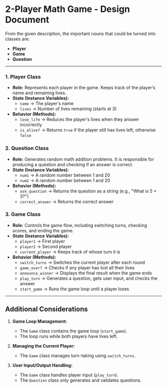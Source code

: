 # **2-Player Math Game - Design Document**

From the given description, the important nouns that could be turned into classes are:
- **Player**  
- **Game**  
- **Question**  

---

### **1. Player Class**  
- **Role:** Represents each player in the game. Keeps track of the player’s name and remaining lives.  
- **State (Instance Variables):**  
  - `name` → The player's name  
  - `lives` → Number of lives remaining (starts at 3)  
- **Behavior (Methods):**  
  - `lose_life` → Reduces the player's lives when they answer incorrectly  
  - `is_alive?` → Returns `true` if the player still has lives left, otherwise `false`  

### **2. Question Class**  
- **Role:** Generates random math addition problems. It is responsible for producing a question and checking if an answer is correct.  
- **State (Instance Variables):**  
  - `num1` → A random number between 1 and 20  
  - `num2` → A random number between 1 and 20  
- **Behavior (Methods):**  
  - `ask_question` → Returns the question as a string (e.g., "What is 5 + 3?")  
  - `correct_answer` → Returns the correct answer  

### **3. Game Class**  
- **Role:** Controls the game flow, including switching turns, checking scores, and ending the game.  
- **State (Instance Variables):**  
  - `player1` → First player  
  - `player2` → Second player  
  - `current_player` → Keeps track of whose turn it is  
- **Behavior (Methods):**  
  - `switch_turns` → Switches the current player after each round  
  - `game_over?` → Checks if any player has lost all their lives  
  - `announce_winner` → Displays the final result when the game ends  
  - `play_turn` → Generates a question, gets user input, and checks the answer  
  - `start_game` → Runs the game loop until a player loses  

---

## **Additional Considerations**  
1. **Game Loop Management:**  
   - The `Game` class contains the game loop (`start_game`).  
   - The loop runs while both players have lives left.  

2. **Managing the Current Player:**  
   - The `Game` class manages turn-taking using `switch_turns`.  

3. **User Input/Output Handling:**  
   - The `Game` class handles player input (`play_turn`).  
   - The `Question` class only generates and validates questions.  
